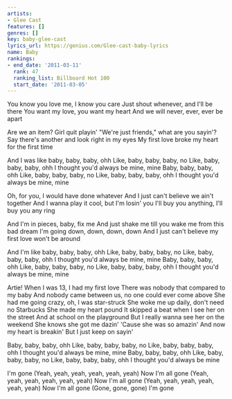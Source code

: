 ```yaml
---
artists:
- Glee Cast
features: []
genres: []
key: baby-glee-cast
lyrics_url: https://genius.com/Glee-cast-baby-lyrics
name: Baby
rankings:
- end_date: '2011-03-11'
  rank: 47
  ranking_list: Billboard Hot 100
  start_date: '2011-03-05'
---
```

You know you love me, I know you care
Just shout whenever, and I'll be there
You want my love, you want my heart
And we will never, ever, ever be apart

Are we an item? Girl quit playin'
"We're just friends," what are you sayin'?
Say there's another and look right in my eyes
My first love broke my heart for the first time

And I was like baby, baby, baby, ohh
Like, baby, baby, baby, no
Like, baby, baby, baby, ohh
I thought you'd always be mine, mine
Baby, baby, baby, ohh
Like, baby, baby, baby, no
Like, baby, baby, baby, ohh
I thought you'd always be mine, mine

Oh, for you, I would have done whatever
And I just can't believe we ain't together
And I wanna play it cool, but I'm losin' you
I'll buy you anything, I'll buy you any ring

And I'm in pieces, baby, fix me
And just shake me till you wake me from this bad dream
I'm going down, down, down, down
And I just can't believe my first love won't be around

And I'm like baby, baby, baby, ohh
Like, baby, baby, baby, no
Like, baby, baby, baby, ohh
I thought you'd always be mine, mine
Baby, baby, baby, ohh
Like, baby, baby, baby, no
Like, baby, baby, baby, ohh
I thought you'd always be mine, mine


Artie!
When I was 13, I had my first love
There was nobody that compared to my baby
And nobody came between us, no one could ever come above
She had me going crazy, oh, I was star-struck
She woke me up daily, don't need no Starbucks
She made my heart pound
It skipped a beat when I see her on the street
And at school on the playground
But I really wanna see her on the weekend
She knows she got me dazin'
'Cause she was so amazin'
And now my heart is breakin'
But I just keep on sayin'


Baby, baby, baby, ohh
Like, baby, baby, baby, no
Like, baby, baby, baby, ohh
I thought you'd always be mine, mine
Baby, baby, baby, ohh
Like, baby, baby, baby, no
Like, baby, baby, baby, ohh
I thought you'd always be mine

I'm gone (Yeah, yeah, yeah, yeah, yeah, yeah)
Now I'm all gone (Yeah, yeah, yeah, yeah, yeah, yeah)
Now I'm all gone (Yeah, yeah, yeah, yeah, yeah, yeah)
Now I'm all gone (Gone, gone, gone)
I'm gone
